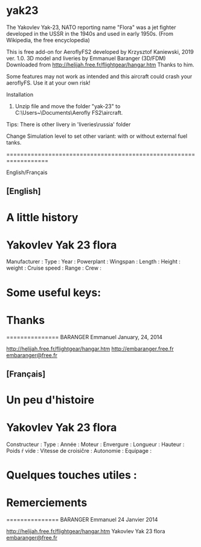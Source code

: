 # yak23
The Yakovlev Yak-23, NATO reporting name "Flora" was a jet fighter developed in the USSR in the 1940s and used in early 1950s. (From Wikipedia, the free encyclopedia)

This is free add-on for AeroflyFS2 developed by Krzysztof Kaniewski, 2019 ver. 1.0.
3D model and liveries by Emmanuel Baranger (3D/FDM)
Downloaded from http://helijah.free.fr/flightgear/hangar.htm
Thanks to him.

 Some features may not work as intended and this aircraft could crash your aeroflyFS. 
 Use it at your own risk!

Installation

1. Unzip file and move the folder "yak-23" to C:\Users\~\Documents\Aerofly FS2\aircraft.

Tips:
There is other livery in 'liveries\russia' folder

Change Simulation level to set other variant: with or without external fuel tanks. 

==================================================================

English/Français

[English]
----------

A little history
================

Yakovlev Yak 23 flora
=====================

Manufacturer                  : 
Type                          : 
Year                          : 
Powerplant                    : 
Wingspan                      : 
Length                        : 
Height                        : 
weight                        : 
Cruise speed                  : 
Range                         : 
Crew                          :  

Some useful keys:
=================

Thanks
======

===============
BARANGER Emmanuel
January, 24, 2014

http://helijah.free.fr/flightgear/hangar.htm
http://embaranger.free.fr
embaranger@free.fr

[Français]
----------

Un peu d'histoire
=================

Yakovlev Yak 23 flora
=====================

Constructeur                  :
Type                          :
Année                         :
Moteur                        :
Envergure                     :
Longueur                      :
Hauteur                       :
Poids ŕ vide                  :
Vitesse de croisičre          :
Autonomie                     :
Equipage                      :


Quelques touches utiles :
=========================

Remerciements
=============

===============
BARANGER Emmanuel
24 Janvier 2014

http://helijah.free.fr/flightgear/hangar.htm
Yakovlev Yak 23 flora
embaranger@free.fr
